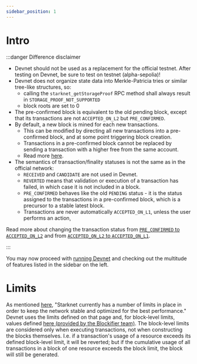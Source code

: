 ```yaml
---
sidebar_position: 1
---
```


# Intro

:::danger Difference disclaimer

- Devnet should not be used as a replacement for the official testnet. After testing on Devnet, be sure to test on testnet (alpha-sepolia)!
- Devnet does not organize state data into Merkle-Patricia tries or similar tree-like structures, so:
  - calling the `starknet_getStorageProof` RPC method shall always result in `STORAGE_PROOF_NOT_SUPPORTED`
  - block roots are set to 0
- The pre-confirmed block is equivalent to the old pending block, except that its transactions are not `ACCEPTED_ON_L2` but `PRE_CONFIRMED`.
- By default, a new block is mined for each new transactions.
  - This can be modified by directing all new transactions into a pre-confirmed block, and at some point triggering block creation.
  - Transactions in a pre-confirmed block cannot be replaced by sending a transaction with a higher free from the same account.
  - Read more [here](./blocks).
- The semantics of transaction/finality statuses is not the same as in the official network:
  - `RECEIVED` and `CANDIDATE` are not used in Devnet.
  - `REVERTED` means that validation or execution of a transaction has failed, in which case it is not included in a block.
  - `PRE_CONFIRMED` behaves like the old `PENDING` status - it is the status assigned to the transactions in a pre-confirmed block, which is a precursor to a stable latest block.
  - Transactions are never automatically `ACCEPTED_ON_L1`, unless the user performs an action,

Read more about changing the transaction status from [`PRE_CONFIRMED` to `ACCEPTED_ON_L2`](./blocks#creating-blocks-on-demand) and from [`ACCEPTED_ON_L2` to `ACCEPTED_ON_L1`](./blocks#accepting-blocks-on-l1).

:::

You may now proceed with [running Devnet](./running/install) and checking out the multitude of features listed in the sidebar on the left.

# Limits

As mentioned [here](https://docs.starknet.io/tools/limits-and-triggers/), "Starknet currently has a number of limits in place in order to keep the network stable and optimized for the best performance." Devnet uses the limits defined on that page and, for block-level limits, values defined [here (provided by the Blockifier team)](https://github.com/0xSpaceShard/starknet-devnet/blob/main/crates/starknet-devnet-core/src/utils.rs). The block-level limits are considered only when executing transactions, not when constructing the blocks themselves. I.e. if a transaction's usage of a resource exceeds its defined block-level limit, it will be reverted; but if the cumulative usage of all transactions in a block of one resource exceeds the block limit, the block will still be generated.
